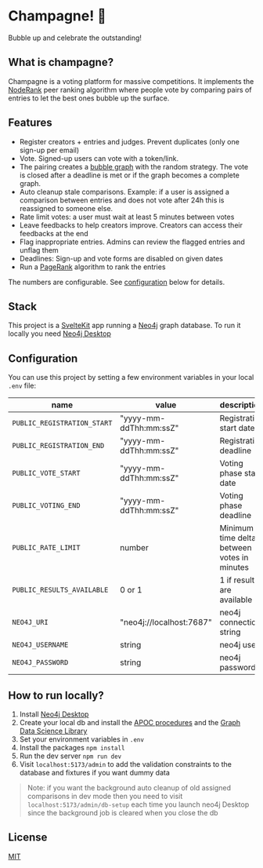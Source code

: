 # Champagne! 🍾

Bubble up and celebrate the outstanding!

## What is champagne?

Champagne is a voting platform for massive competitions. It implements the [NodeRank](https://github.com/fcrozatier/NodeRank) peer ranking algorithm where people vote by comparing pairs of entries to let the best ones bubble up the surface.

## Features

- Register creators + entries and judges. Prevent duplicates (only one sign-up per email)
- Vote. Signed-up users can vote with a token/link.
- The pairing creates a [bubble graph](https://github.com/fcrozatier/NodeRank#principles) with the random strategy. The vote is closed after a deadline is met or if the graph becomes a complete graph.
- Auto cleanup stale comparisons. Example: if a user is assigned a comparison between entries and does not vote after 24h this is reassigned to someone else.
- Rate limit votes: a user must wait at least 5 minutes between votes
- Leave feedbacks to help creators improve. Creators can access their feedbacks at the end
- Flag inappropriate entries. Admins can review the flagged entries and unflag them
- Deadlines: Sign-up and vote forms are disabled on given dates
- Run a [PageRank](https://en.wikipedia.org/wiki/PageRank) algorithm to rank the entries

The numbers are configurable. See [configuration](#configuration) below for details.

## Stack

This project is a [SvelteKit](https://kit.svelte.dev/) app running a [Neo4j](https://neo4j.com/) graph database. To run it locally you need [Neo4j Desktop](https://neo4j.com/developer/neo4j-desktop/?ref=product)

## Configuration

You can use this project by setting a few environment variables in your local `.env` file:

| name                        | value                    | description                                 |
| --------------------------- | ------------------------ | ------------------------------------------- |
| `PUBLIC_REGISTRATION_START` | "yyyy-mm-ddThh:mm:ssZ"   | Registration start date                     |
| `PUBLIC_REGISTRATION_END`   | "yyyy-mm-ddThh:mm:ssZ"   | Registration deadline                       |
| `PUBLIC_VOTE_START`         | "yyyy-mm-ddThh:mm:ssZ"   | Voting phase start date                     |
| `PUBLIC_VOTING_END`         | "yyyy-mm-ddThh:mm:ssZ"   | Voting phase deadline                       |
| `PUBLIC_RATE_LIMIT`         | number                   | Minimum time delta between votes in minutes |
| `PUBLIC_RESULTS_AVAILABLE`  | 0 or 1                   | 1 if results are available                  |
| `NEO4J_URI`                 | "neo4j://localhost:7687" | neo4j connection string                     |
| `NEO4J_USERNAME`            | string                   | neo4j user                                  |
| `NEO4J_PASSWORD`            | string                   | neo4j password                              |

## How to run locally?

1. Install [Neo4j Desktop](https://neo4j.com/developer/neo4j-desktop/?ref=product)
1. Create your local db and install the [APOC procedures](https://neo4j.com/docs/apoc/5/installation/#apoc) and the [Graph Data Science Library](https://neo4j.com/docs/graph-data-science/current/installation/neo4j-desktop/)
1. Set your environment variables in `.env`
1. Install the packages `npm install`
1. Run the dev server `npm run dev`
1. Visit `localhost:5173/admin` to add the validation constraints to the database and fixtures if you want dummy data

> Note: if you want the background auto cleanup of old assigned comparisons in dev mode then you need to visit `localhost:5173/admin/db-setup` each time you launch neo4j Desktop since the background job is cleared when you close the db


## License

[MIT](/LICENSE)
